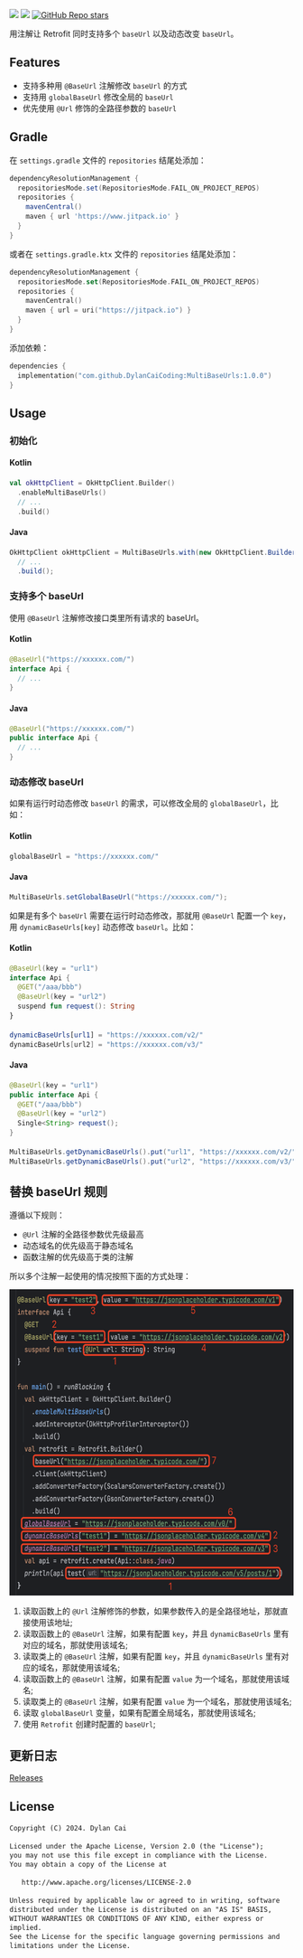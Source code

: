 [![](https://www.jitpack.io/v/DylanCaiCoding/MultiBaseUrls.svg)](https://www.jitpack.io/#DylanCaiCoding/MultiBaseUrls)
[![](https://img.shields.io/badge/License-Apache--2.0-blue.svg)](https://github.com/DylanCaiCoding/MultiBaseUrls/blob/master/LICENSE)
[![GitHub Repo stars](https://img.shields.io/github/stars/DylanCaiCoding/MultiBaseUrls?style=social)](https://github.com/DylanCaiCoding/MultiBaseUrls)

用注解让 Retrofit 同时支持多个 `baseUrl` 以及动态改变 `baseUrl`。

## Features

- 支持多种用 `@BaseUrl` 注解修改 `baseUrl` 的方式
- 支持用 `globalBaseUrl` 修改全局的 `baseUrl`
- 优先使用 `@Url` 修饰的全路径参数的 `baseUrl`

## Gradle

在 `settings.gradle` 文件的 `repositories` 结尾处添加：

```groovy
dependencyResolutionManagement {
  repositoriesMode.set(RepositoriesMode.FAIL_ON_PROJECT_REPOS)
  repositories {
    mavenCentral()
    maven { url 'https://www.jitpack.io' }
  }
}
```

或者在 `settings.gradle.ktx` 文件的 `repositories` 结尾处添加：

```kotlin
dependencyResolutionManagement {
  repositoriesMode.set(RepositoriesMode.FAIL_ON_PROJECT_REPOS)
  repositories {
    mavenCentral()
    maven { url = uri("https://jitpack.io") }
  }
}
```

添加依赖：

```kotlin
dependencies {
  implementation("com.github.DylanCaiCoding:MultiBaseUrls:1.0.0")
}
```

## Usage

### 初始化

<!-- tabs:start -->

#### **Kotlin**

```kotlin
val okHttpClient = OkHttpClient.Builder()
  .enableMultiBaseUrls()
  // ...
  .build()
```

#### **Java**

```java
OkHttpClient okHttpClient = MultiBaseUrls.with(new OkHttpClient.Builder())
  // ...
  .build();
```

<!-- tabs:end -->

### 支持多个 baseUrl

使用 `@BaseUrl` 注解修改接口类里所有请求的 baseUrl。

<!-- tabs:start -->

#### **Kotlin**

```kotlin
@BaseUrl("https://xxxxxx.com/")
interface Api {
  // ...
}
```

#### **Java**

```java
@BaseUrl("https://xxxxxx.com/")
public interface Api {
  // ...
}
```

<!-- tabs:end -->

### 动态修改 baseUrl

如果有运行时动态修改 `baseUrl` 的需求，可以修改全局的 `globalBaseUrl`，比如：

<!-- tabs:start -->

#### **Kotlin**

```kotlin
globalBaseUrl = "https://xxxxxx.com/"
```

#### **Java**

```java
MultiBaseUrls.setGlobalBaseUrl("https://xxxxxx.com/");
```

<!-- tabs:end -->

如果是有多个 `baseUrl` 需要在运行时动态修改，那就用 `@BaseUrl` 配置一个 `key`，用 `dynamicBaseUrls[key]` 动态修改 `baseUrl`。比如：

<!-- tabs:start -->

#### **Kotlin**

```kotlin
@BaseUrl(key = "url1")
interface Api {
  @GET("/aaa/bbb")
  @BaseUrl(key = "url2")
  suspend fun request(): String
}

dynamicBaseUrls[url1] = "https://xxxxxx.com/v2/"
dynamicBaseUrls[url2] = "https://xxxxxx.com/v3/"
```

#### **Java**

```java
@BaseUrl(key = "url1")
public interface Api {
  @GET("/aaa/bbb")
  @BaseUrl(key = "url2")
  Single<String> request();
}

MultiBaseUrls.getDynamicBaseUrls().put("url1", "https://xxxxxx.com/v2/");
MultiBaseUrls.getDynamicBaseUrls().put("url2", "https://xxxxxx.com/v3/");
```

<!-- tabs:end -->

## 替换 baseUrl 规则

遵循以下规则：

- `@Url` 注解的全路径参数优先级最高
- 动态域名的优先级高于静态域名
- 函数注解的优先级高于类的注解

所以多个注解一起使用的情况按照下面的方式处理：

<img src="https://github.com/DylanCaiCoding/MultiBaseUrls/blob/main/docs/img/replace_base_url_rules.png" width="618" height="542">

1. 读取函数上的 `@Url` 注解修饰的参数，如果参数传入的是全路径地址，那就直接使用该地址;
2. 读取函数上的 `@BaseUrl` 注解，如果有配置 `key`，并且 `dynamicBaseUrls` 里有对应的域名，那就使用该域名;
3. 读取类上的 `@BaseUrl` 注解，如果有配置 `key`，并且 `dynamicBaseUrls` 里有对应的域名，那就使用该域名;
4. 读取函数上的 `@BaseUrl` 注解，如果有配置 `value` 为一个域名，那就使用该域名;
5. 读取类上的 `@BaseUrl` 注解，如果有配置 `value` 为一个域名，那就使用该域名;
6. 读取 `globalBaseUrl` 变量，如果有配置全局域名，那就使用该域名;
7. 使用 `Retrofit` 创建时配置的 `baseUrl`;

## 更新日志 

[Releases](https://github.com/DylanCaiCoding/MultiBaseUrls/releases)

## License

```
Copyright (C) 2024. Dylan Cai

Licensed under the Apache License, Version 2.0 (the "License");
you may not use this file except in compliance with the License.
You may obtain a copy of the License at

   http://www.apache.org/licenses/LICENSE-2.0

Unless required by applicable law or agreed to in writing, software
distributed under the License is distributed on an "AS IS" BASIS,
WITHOUT WARRANTIES OR CONDITIONS OF ANY KIND, either express or implied.
See the License for the specific language governing permissions and
limitations under the License.
```
